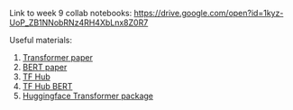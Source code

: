Link to week 9 collab notebooks: https://drive.google.com/open?id=1kyz-UoP_ZB1NNobRNz4RH4XbLnx8Z0R7

Useful materials:
1. [Transformer paper](https://arxiv.org/abs/1706.03762)
2. [BERT paper](https://arxiv.org/abs/1810.04805)
3. [TF Hub](https://www.tensorflow.org/hub/overview)
4. [TF Hub BERT](https://tfhub.dev/tensorflow/bert_en_uncased_L-12_H-768_A-12/2)
5. [Huggingface Transformer package](https://github.com/huggingface/transformers)
